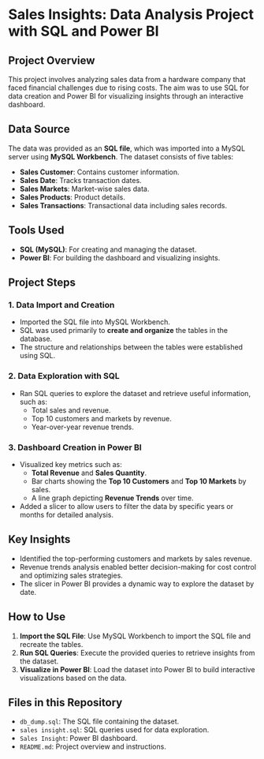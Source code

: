 
# Sales Insights: Data Analysis Project with SQL and Power BI

## Project Overview
This project involves analyzing sales data from a hardware company that faced financial challenges due to rising costs. The aim was to use SQL for data creation and Power BI for visualizing insights through an interactive dashboard.

## Data Source
The data was provided as an **SQL file**, which was imported into a MySQL server using **MySQL Workbench**. The dataset consists of five tables:
- **Sales Customer**: Contains customer information.
- **Sales Date**: Tracks transaction dates.
- **Sales Markets**: Market-wise sales data.
- **Sales Products**: Product details.
- **Sales Transactions**: Transactional data including sales records.

## Tools Used
- **SQL (MySQL)**: For creating and managing the dataset.
- **Power BI**: For building the dashboard and visualizing insights.

## Project Steps

### 1. Data Import and Creation
- Imported the SQL file into MySQL Workbench.
- SQL was used primarily to **create and organize** the tables in the database.
- The structure and relationships between the tables were established using SQL.

### 2. Data Exploration with SQL
- Ran SQL queries to explore the dataset and retrieve useful information, such as:
  - Total sales and revenue.
  - Top 10 customers and markets by revenue.
  - Year-over-year revenue trends.

### 3. Dashboard Creation in Power BI
- Visualized key metrics such as:
  - **Total Revenue** and **Sales Quantity**.
  - Bar charts showing the **Top 10 Customers** and **Top 10 Markets** by sales.
  - A line graph depicting **Revenue Trends** over time.
- Added a slicer to allow users to filter the data by specific years or months for detailed analysis.

## Key Insights
- Identified the top-performing customers and markets by sales revenue.
- Revenue trends analysis enabled better decision-making for cost control and optimizing sales strategies.
- The slicer in Power BI provides a dynamic way to explore the dataset by date.


## How to Use
1. **Import the SQL File**: Use MySQL Workbench to import the SQL file and recreate the tables.
2. **Run SQL Queries**: Execute the provided queries to retrieve insights from the dataset.
3. **Visualize in Power BI**: Load the dataset into Power BI to build interactive visualizations based on the data.

## Files in this Repository
- `db_dump.sql`: The SQL file containing the dataset.
- `sales insight.sql`: SQL queries used for data exploration.
- `Sales Insight`: Power BI dashboard.
- `README.md`: Project overview and instructions.

